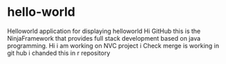 # hello-world
Helloworld application for displaying helloworld 
Hi GitHub this is the NinjaFramework that provides full stack development based on java programming.
Hi i am working on NVC project
i Check merge is working in git hub
i chanded this in r repository
